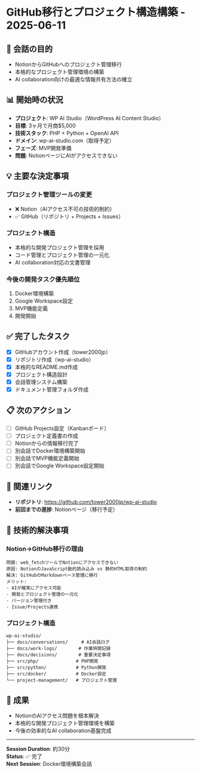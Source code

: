 # GitHub移行とプロジェクト構造構築 - 2025-06-11

## 🎯 会話の目的
- NotionからGitHubへのプロジェクト管理移行
- 本格的なプロジェクト管理環境の構築
- AI collaboration向けの最適な情報共有方法の確立

## 📊 開始時の状況
- **プロジェクト**: WP AI Studio（WordPress AI Content Studio）
- **目標**: 3ヶ月で月商$5,000
- **技術スタック**: PHP + Python + OpenAI API
- **ドメイン**: wp-ai-studio.com（取得予定）
- **フェーズ**: MVP開発準備
- **問題**: NotionページにAIがアクセスできない

## 💡 主要な決定事項

### **プロジェクト管理ツールの変更**
- ❌ Notion（AIアクセス不可の技術的制約）
- ✅ GitHub（リポジトリ + Projects + Issues）

### **プロジェクト構造**
- 本格的な開発プロジェクト管理を採用
- コード管理とプロジェクト管理の一元化
- AI collaboration対応の文書管理

### **今後の開発タスク優先順位**
1. Docker環境構築
2. Google Workspace設定  
3. MVP機能定義
4. 開発開始

## ✅ 完了したタスク
- [x] GitHubアカウント作成（tower2000jp）
- [x] リポジトリ作成（wp-ai-studio）
- [x] 本格的なREADME.md作成
- [x] プロジェクト構造設計
- [x] 会話管理システム構築
- [x] ドキュメント管理フォルダ作成

## 📋 次のアクション
- [ ] GitHub Projects設定（Kanbanボード）
- [ ] プロジェクト定義書の作成
- [ ] Notionからの情報移行完了
- [ ] 別会話でDocker環境構築開始
- [ ] 別会話でMVP機能定義開始
- [ ] 別会話でGoogle Workspace設定開始

## 🔗 関連リンク
- **リポジトリ**: https://github.com/tower2000jp/wp-ai-studio
- **前回までの進捗**: Notionページ（移行予定）

## 📝 技術的解決事項

### **Notion→GitHub移行の理由**
```
問題: web_fetchツールでNotionにアクセスできない
原因: NotionのJavaScript動的読み込み vs 静的HTML取得の制約
解決: GitHubのMarkdownベース管理に移行
メリット: 
- AIが確実にアクセス可能
- 開発とプロジェクト管理の一元化
- バージョン管理付き
- Issue/Projects連携
```

### **プロジェクト構造**
```
wp-ai-studio/
├── docs/conversations/     # AI会話ログ
├── docs/work-logs/        # 作業時間記録
├── docs/decisions/        # 重要決定事項
├── src/php/              # PHP開発
├── src/python/           # Python開発
├── src/docker/           # Docker設定
└── project-management/   # プロジェクト管理
```

## 🎉 成果
- NotionのAIアクセス問題を根本解決
- 本格的な開発プロジェクト管理環境を構築
- 今後の効率的なAI collaboration基盤完成

---

**Session Duration**: 約30分  
**Status**: ✅ 完了  
**Next Session**: Docker環境構築会話
